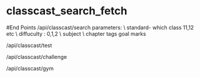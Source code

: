 # classcast_search_fetch

#End Points 
/api/classcast/search
parameters: \\
standard- which class 11,12 etc \\
diffuculty : 0,1,2 \\
subject \\
chapter
tags
goal
marks

/api/classcast/test

/api/classcast/challenge

/api/classcast/gym
